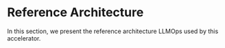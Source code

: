 # Reference Architecture

In this section, we present the reference architecture LLMOps used by this accelerator.